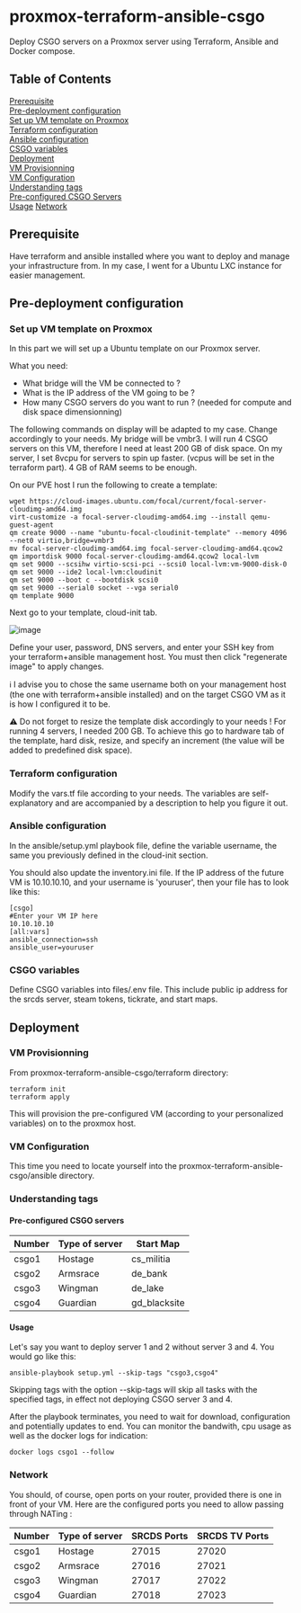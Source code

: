 # proxmox-terraform-ansible-csgo
Deploy CSGO servers on a Proxmox server using Terraform, Ansible and Docker compose.

## Table of Contents  
[Prerequisite](#Prerequisite)  
[Pre-deployment configuration](https://github.com/deaumo/proxmox-terraform-ansible-csgo/blob/main/README.md#pre-deployment-configuration)  
[Set up VM template on Proxmox](https://github.com/deaumo/proxmox-terraform-ansible-csgo/blob/main/README.md#set-up-vm-template-on-proxmox)  
[Terraform configuration](https://github.com/deaumo/proxmox-terraform-ansible-csgo/blob/main/README.md#terraform-configuration)  
[Ansible configuration](https://github.com/deaumo/proxmox-terraform-ansible-csgo/blob/main/README.md#ansible-configuration)  
[CSGO variables ](https://github.com/deaumo/proxmox-terraform-ansible-csgo/blob/main/README.md#csgo-variables)  
[Deployment](https://github.com/deaumo/proxmox-terraform-ansible-csgo/blob/main/README.md#deployment)  
[VM Provisionning](https://github.com/deaumo/proxmox-terraform-ansible-csgo/blob/main/README.md#vm-provisionning)  
[VM Configuration](https://github.com/deaumo/proxmox-terraform-ansible-csgo/blob/main/README.md#vm-configuration)  
[Understanding tags](https://github.com/deaumo/proxmox-terraform-ansible-csgo/blob/main/README.md#understanding-tags)  
[Pre-configured CSGO Servers](https://github.com/deaumo/proxmox-terraform-ansible-csgo/blob/main/README.md#pre-configured-csgo-servers)  
[Usage](https://github.com/deaumo/proxmox-terraform-ansible-csgo/blob/main/README.md#pre-configured-csgo-servers#usage) 
[Network](https://github.com/deaumo/proxmox-terraform-ansible-csgo/blob/main/README.md#pre-configured-csgo-servers#network) 

## Prerequisite

Have terraform and ansible installed where you want to deploy and manage your infrastructure from. In my case, I went for a Ubuntu LXC instance for easier management. 

## Pre-deployment configuration

### Set up VM template on Proxmox

In this part we will set up a Ubuntu template on our Proxmox server.

What you need: 
- What bridge will the VM be connected to ?
- What is the IP address of the VM going to be ?
- How many CSGO servers do you want to run ? (needed for compute and disk space dimensionning) 

The following commands on display will be adapted to my case. Change accordingly to your needs. My bridge will be vmbr3. I will run 4 CSGO servers on this VM, therefore I need at least 200 GB of disk space. On my server, I set 8vcpu for servers to spin up faster. (vcpus will be set in the terraform part). 4 GB of RAM seems to be enough.

On our PVE host I run the following to create a template: 
```
wget https://cloud-images.ubuntu.com/focal/current/focal-server-cloudimg-amd64.img
virt-customize -a focal-server-cloudimg-amd64.img --install qemu-guest-agent
qm create 9000 --name "ubuntu-focal-cloudinit-template" --memory 4096 --net0 virtio,bridge=vmbr3
mv focal-server-cloudimg-amd64.img focal-server-cloudimg-amd64.qcow2
qm importdisk 9000 focal-server-cloudimg-amd64.qcow2 local-lvm
qm set 9000 --scsihw virtio-scsi-pci --scsi0 local-lvm:vm-9000-disk-0
qm set 9000 --ide2 local-lvm:cloudinit
qm set 9000 --boot c --bootdisk scsi0
qm set 9000 --serial0 socket --vga serial0
qm template 9000
```
Next go to your template, cloud-init tab. 

![image](https://user-images.githubusercontent.com/96586524/154258805-6d763a62-e1bb-4c65-b93b-ba4020ff94de.png)

Define your user, password, DNS servers, and enter your SSH key from your terraform+ansible management host. You must then click "regenerate image" to apply changes. 

:information_source: I advise you to chose the same username both on your management host (the one with terraform+ansible installed) and on the target CSGO VM as it is how I configured it to be. 

:warning: Do not forget to resize the template disk accordingly to your needs ! For running 4 servers, I needed 200 GB. To achieve this go to hardware tab of the template, hard disk, resize, and specify an increment (the value will be added to predefined disk space). 

### Terraform configuration

Modify the vars.tf file according to your needs. The variables are self-explanatory and are accompanied by a description to help you figure it out. 

### Ansible configuration

In the ansible/setup.yml playbook file, define the variable username, the same you previously defined in the cloud-init section. 

You should also update the inventory.ini file. If the IP address of the future VM is 10.10.10.10, and your username is 'youruser', then your file has to look like this:
```
[csgo]
#Enter your VM IP here
10.10.10.10
[all:vars]
ansible_connection=ssh
ansible_user=youruser
```

### CSGO variables 

Define CSGO variables into files/.env file. This include public ip address for the srcds server, steam tokens, tickrate, and start maps. 

## Deployment 

### VM Provisionning

From proxmox-terraform-ansible-csgo/terraform directory:
```
terraform init
terraform apply
```
This will provision the pre-configured VM (according to your personalized variables) on to the proxmox host.

### VM Configuration

This time you need to locate yourself into the proxmox-terraform-ansible-csgo/ansible directory.

### Understanding tags
#### Pre-configured CSGO servers

| Number    | Type of server | Start Map    |
| --------- | -------------- | ------------ |
| csgo1     | Hostage        | cs_militia   |
| csgo2     | Armsrace       | de_bank      |
| csgo3     | Wingman        | de_lake      |
| csgo4     | Guardian       | gd_blacksite |

#### Usage

Let's say you want to deploy server 1 and 2 without server 3 and 4. You would go like this:
```
ansible-playbook setup.yml --skip-tags "csgo3,csgo4"
```
Skipping tags with the option --skip-tags will skip all tasks with the specified tags, in effect not deploying CSGO server 3 and 4.

After the playbook terminates, you need to wait for download, configuration and potentially updates to end. You can monitor the bandwith, cpu usage as well as the docker logs for indication: 
```
docker logs csgo1 --follow
```
### Network
You should, of course, open ports on your router, provided there is one in front of your VM. 
Here are the configured ports you need to allow passing through NATing : 

| Number    | Type of server | SRCDS Ports  | SRCDS TV Ports |
| --------- | -------------- | ------------ | -------------- |
| csgo1     | Hostage        | 27015        | 27020          |
| csgo2     | Armsrace       | 27016        | 27021          |
| csgo3     | Wingman        | 27017        | 27022          |
| csgo4     | Guardian       | 27018        | 27023          |
